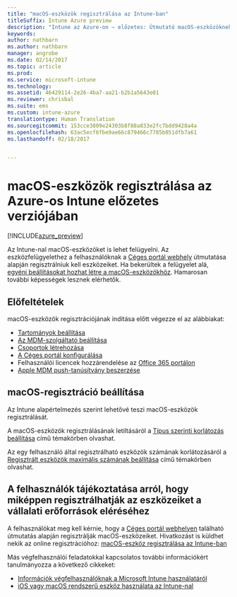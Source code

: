 ```yaml
---
title: "macOS-eszközök regisztrálása az Intune-ban"
titleSuffix: Intune Azure preview
description: "Intune az Azure-on – előzetes: Útmutató macOS-eszközöknek az Azure-os Intune előzetes verziójában való regisztrálásához"
keywords: 
author: nathbarn
ms.author: nathbarn
manager: angrobe
ms.date: 02/14/2017
ms.topic: article
ms.prod: 
ms.service: microsoft-intune
ms.technology: 
ms.assetid: 46429114-2e26-4ba7-aa21-b2b1a5643e01
ms.reviewer: chrisbal
ms.suite: ems
ms.custom: intune-azure
translationtype: Human Translation
ms.sourcegitcommit: 153cce3809e24303b8f88a833e2fc7bdd9428a4a
ms.openlocfilehash: 63ac5ecf6fbe9ae66c879466c7785b051dfb7a61
ms.lasthandoff: 02/18/2017


---
```


# <a name="enroll-macos-devices-in-intune-azure-preview"></a>macOS-eszközök regisztrálása az Azure-os Intune előzetes verziójában

[!INCLUDE[azure_preview](../includes/azure_preview.md)]

Az Intune-nal macOS-eszközöket is lehet felügyelni. Az eszközfelügyelethez a felhasználóknak a [Céges portál webhely](http://portal.manage.microsoft.com) útmutatása alapján regisztrálniuk kell eszközeiket. Ha bekerültek a felügyelet alá, [egyéni beállításokat hozhat létre a macOS-eszközökhöz](https://docs.microsoft.com/intune-azure/configure-devices/custom-for-macos). Hamarosan további képességek lesznek elérhetők.

## <a name="prerequisites"></a>Előfeltételek

macOS-eszközök regisztrációjának indítása előtt végezze el az alábbiakat:

- [Tartományok beállítása](https://docs.microsoft.com/intune/get-started/start-with-a-paid-subscription-to-microsoft-intune-step-2)
- [Az MDM-szolgáltató beállítása](set-mdm-authority.md)
- [Csoportok létrehozása](https://docs.microsoft.com/intune/get-started/start-with-a-paid-subscription-to-microsoft-intune-step-5)
- [A Céges portál konfigurálása](/intune-azure/manage-apps/company-portal-app.md)
- Felhasználói licencek hozzárendelése az [Office 365 portálon](http://go.microsoft.com/fwlink/p/?LinkId=698854)
- [Apple MDM push-tanúsítvány beszerzése](get-an-apple-mdm-push-certificate.md)

## <a name="set-up-macos-enrollment"></a>macOS-regisztráció beállítása

Az Intune alapértelmezés szerint lehetővé teszi macOS-eszközök regisztrálását. 

A macOS-eszközök regisztrálásának letiltásáról a [Típus szerinti korlátozás beállítása](https://docs.microsoft.com/intune-azure/enroll-devices/set-enrollment-restrictions#set-device-type-restrictions) című témakörben olvashat. 

Az egy felhasználó által regisztrálható eszközök számának korlátozásáról a [Regisztrált eszközök maximális számának beállítása](https://docs.microsoft.com/intune-azure/enroll-devices/set-enrollment-restrictions#set-device-limit-restrictions) című témakörben olvashat.

## <a name="tell-your-users-how-to-enroll-their-devices-to-access-company-resources"></a>A felhasználók tájékoztatása arról, hogy miképpen regisztrálhatják az eszközeiket a vállalati erőforrások eléréséhez

A felhasználókat meg kell kérnie, hogy a [Céges portál webhelyen](http://portal.manage.microsoft.com) található útmutatás alapján regisztrálják macOS-eszközeiket. Hivatkozást is küldhet nekik az online regisztrációhoz: [macOS-eszköz regisztrálása az Intune-ban](https://docs.microsoft.com/intune/enduser/enroll-your-device-in-intune-macos) 

Más végfelhasználói feladatokkal kapcsolatos további információkért tanulmányozza a következő cikkeket:

- [Információk végfelhasználóknak a Microsoft Intune használatáról](https://docs.microsoft.com/intune/deploy-use/what-to-tell-your-end-users-about-using-microsoft-intune)
- [iOS vagy macOS rendszerű eszköz használata az Intune-nal](https://docs.microsoft.com/intune/enduser/using-your-ios-or-mac-os-x-device-with-intune)

